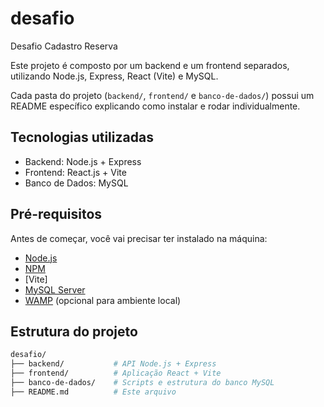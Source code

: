 # desafio
Desafio Cadastro Reserva

Este projeto é composto por um backend e um frontend separados, utilizando Node.js, Express, React (Vite) e MySQL.

Cada pasta do projeto (`backend/`, `frontend/` e `banco-de-dados/`) possui um README específico explicando como instalar e rodar individualmente.

## Tecnologias utilizadas

- Backend: Node.js + Express
- Frontend: React.js + Vite
- Banco de Dados: MySQL

## Pré-requisitos

Antes de começar, você vai precisar ter instalado na máquina:

- [Node.js](https://nodejs.org/)
- [NPM](https://www.npmjs.com/)
- [Vite]
- [MySQL Server](https://dev.mysql.com/downloads/)
- [WAMP](https://www.wampserver.com/) (opcional para ambiente local)

## Estrutura do projeto

```bash
desafio/
├── backend/           # API Node.js + Express
├── frontend/          # Aplicação React + Vite
├── banco-de-dados/    # Scripts e estrutura do banco MySQL
├── README.md          # Este arquivo
